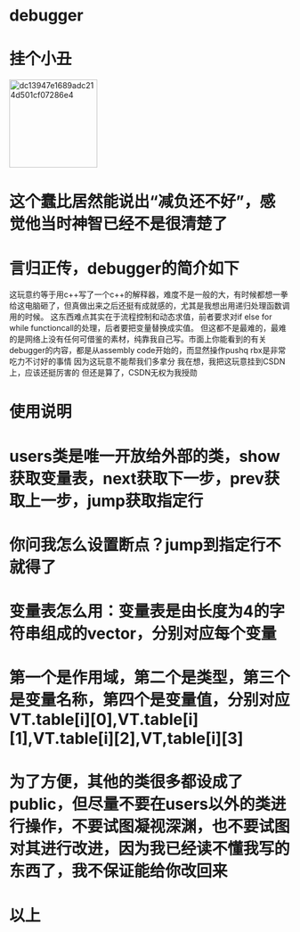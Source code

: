 # debugger
# 挂个小丑
<img width="158" alt="dc13947e1689adc214d501cf07286e4" src="https://github.com/user-attachments/assets/4c1d915c-03b7-4e53-b7b2-dce5140cfedd">

# 这个蠢比居然能说出“减负还不好”，感觉他当时神智已经不是很清楚了

# 言归正传，debugger的简介如下
  这玩意约等于用c++写了一个c++的解释器，难度不是一般的大，有时候都想一拳给这电脑砸了，但真做出来之后还挺有成就感的，尤其是我想出用递归处理函数调用的时候。
  这东西难点其实在于流程控制和动态求值，前者要求对if else for while functioncall的处理，后者要把变量替换成实值。
  但这都不是最难的，最难的是网络上没有任何可借鉴的素材，纯靠我自己写。市面上你能看到的有关debugger的内容，都是从assembly code开始的，而显然操作pushq rbx是非常吃力不讨好的事情
  因为这玩意不能帮我们多拿分
  我在想，我把这玩意挂到CSDN上，应该还挺厉害的
  但还是算了，CSDN无权为我授勋
  
# 使用说明
# users类是唯一开放给外部的类，show获取变量表，next获取下一步，prev获取上一步，jump获取指定行
# 你问我怎么设置断点？jump到指定行不就得了
# 变量表怎么用：变量表是由长度为4的字符串组成的vector，分别对应每个变量
# 第一个是作用域，第二个是类型，第三个是变量名称，第四个是变量值，分别对应VT.table[i][0],VT.table[i][1],VT.table[i][2],VT,table[i][3]
# 为了方便，其他的类很多都设成了public，但尽量不要在users以外的类进行操作，不要试图凝视深渊，也不要试图对其进行改进，因为我已经读不懂我写的东西了，我不保证能给你改回来
# 以上
